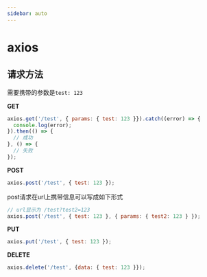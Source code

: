 ```yaml
---
sidebar: auto
---
```


# axios

## 请求方法

需要携带的参数是`test: 123`

**GET**
```js
axios.get('/test', { params: { test: 123 }}).catch((error) => {
  console.log(error);
}).then(() => {
  // 成功
}, () => {
  // 失败
});
```

**POST**
```js
axios.post('/test', { test: 123 });
```

post请求在url上携带信息可以写成如下形式
```js
// url显示为 /test?test2=123
axios.post('/test', { test: 123 }, { params: { test2: 123 } });
```


**PUT**
```js
axios.put('/test', { test: 123 });
```

**DELETE**
```js
axios.delete('/test', {data: { test: 123 }});
```